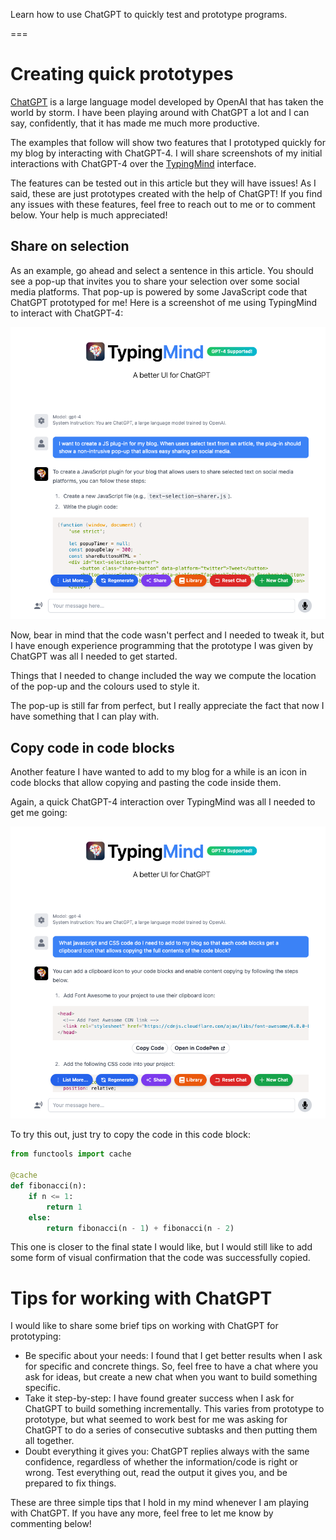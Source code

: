 Learn how to use ChatGPT to quickly test and prototype programs.

===


<script>
(function (window, document) {
    'use strict';
    
    let popupTimer = null;
    const popupDelay = 300;
    const shareButtonsHTML = `
    <div id="text-selection-sharer">
        <button class="share-button" data-platform="twitter"><i class="fa fa-twitter"></i> Tweet this</button>
    </div>`;
    
    document.body.insertAdjacentHTML('beforeend', shareButtonsHTML);
    
    const sharePopup = document.getElementById('text-selection-sharer');
    
    const shareUrls = {
        twitter: (url, text) => `https://twitter.com/share?url=${encodeURIComponent(url)}&text=${encodeURIComponent(text)}`,
    };
    
    function positionPopup(selection) {
        const rect = selection.getRangeAt(0).getBoundingClientRect();
        sharePopup.style.left = `${rect.left}px`;
        sharePopup.style.top = `${rect.top - 20}px`;
    }
    
    function showPopup() {
        sharePopup.classList.add('visible');
    }
    
    function hidePopup() {
        if (popupTimer) {
            clearTimeout(popupTimer);
            popupTimer = null;
        }
        sharePopup.classList.remove('visible');
    }
    
    function onSelection(e) {
        const selection = window.getSelection();
        const selection_text = selection.toString().trim();
        if (selection_text.length > 0) {
            positionPopup(selection);
            showPopup();
            setTextToBeShared(selection_text);
        } else {
            if (!popupTimer) {
                popupTimer = setTimeout(hidePopup, popupDelay);
            }
        }
    }
    
    function setTextToBeShared(selectedText) {
        const currentUrl = window.location.href;

        document.querySelectorAll('.share-button').forEach(button => {
            const platform = button.getAttribute('data-platform');
            const shareUrl = platform === 'twitter' ? shareUrls[platform](currentUrl, selectedText) : shareUrls[platform](currentUrl);
            button.setAttribute('onclick', `window.open('${shareUrl}', '_blank', 'noopener')`);
        });
    }

    // Event listeners
    document.addEventListener('mouseup', onSelection);
    document.addEventListener('touchend', onSelection);
    document.addEventListener('mousedown', () => {
        if (popupTimer) {
            clearTimeout(popupTimer);
            popupTimer = null;
        }
    });

})(window, document);
</script>

<!--
<script>
document.addEventListener("DOMContentLoaded", function () {
  const codeBlocks = document.querySelectorAll("pre > code");

  // Loop over all code blocks
  codeBlocks.forEach((codeBlock) => {
    // Wrap the code block in a container div
    const container = document.createElement("div");
    container.classList.add("code-block-container");

    // Add a clipboard icon to the container
    const clipboard = document.createElement("i");
    clipboard.classList.add("clipboard-icon", "far", "fa-clipboard");
    clipboard.title = "Copy to clipboard";
    container.appendChild(clipboard);

    // Move the code block inside the container
    container.appendChild(codeBlock.cloneNode(true));
    codeBlock.parentElement.replaceChild(container, codeBlock);

    // Copy the code to the clipboard when user clicks the icon
    clipboard.addEventListener("click", () => {
      const range = document.createRange();
      range.selectNodeContents(codeBlock);

      navigator.clipboard.writeText(codeBlock.textContent);
      clipboard.title = "Copied!";
    });

    // Reset the tooltip on icon mouse leave
    clipboard.addEventListener("mouseleave", () => {
      clipboard.title = "Copy to clipboard";
    });
  });
});
</script>
-->
<script>
document.addEventListener("DOMContentLoaded", function() {
const codeBlocks = document.querySelectorAll("pre code");
const copyIcon = `<i class="fas fa-copy fa-lg" style="position:absolute; top:10px; right:5px; cursor:pointer"></i>`;

codeBlocks.forEach((block) => {
    const wrapper = document.createElement("div");
    wrapper.style.position = "relative";
    block.parentNode.insertBefore(wrapper, block);
    wrapper.appendChild(block);
    wrapper.insertAdjacentHTML("beforeend", copyIcon);
    const icon = wrapper.querySelector(".fa-copy");

    icon.addEventListener("click", () => {
        const range = document.createRange();
        range.selectNodeContents(block);
        navigator.clipboard.writeText(block.textContent);
        /*
        const tempText = document.createElement("textarea");
        document.body.appendChild(tempText);
        tempText.value = block.textContent;
        tempText.select();
        document.execCommand("copy");
        tempText.remove();
        */

        icon.classList.replace("fa-copy", "fa-check");
        setTimeout(() => {
            icon.classList.replace("fa-check", "fa-copy");
        }, 2000);
    });

    icon.addEventListener("mouseover", () => {
        const tooltip = document.createElement("p");
        tooltip.textContent = "Copy to clipboard";
        tooltip.style.position = "absolute";
        tooltip.style.top = "30px";
        tooltip.style.right = "0";
        tooltip.style.padding = "5px";
        tooltip.style.border = "1px solid #ddd";
        wrapper.appendChild(tooltip);

        icon.addEventListener("mouseout", () => {
            tooltip.remove();
        });

        icon.addEventListener("click", () => {
            tooltip.textContent = "Copied!";
            setTimeout(() => {
                tooltip.textContent = "Copy to clipboard";
            }, 2000);
        });
    });
});
});
</script>


<style>
#text-selection-sharer {
    position: fixed;
    display: none;
    padding: 5px;
    background-color: #1DA1F2;
    border-radius: 5px;
    box-shadow: 0 0 10px rgba(0, 0, 0, 0.2);
    z-index: 1000;
}
#text-selection-sharer.visible {
    display: flex;
}
.share-button {
    cursor: pointer;
    background: none;
    border: none;
    font-size: 14px;
    padding: 5px 10px;
    color: #333;
}
.share-button:hover {
    background-color: #f9f9f9;
}

/* Clipboard code blocks styling. */
.code-block-container {
  position: relative;
}

.clipboard-icon {
  position: absolute;
  top: 5px;
  right: 5px;
  cursor: pointer;
  font-size: 20px;
  opacity: 0.7;
}

.clipboard-icon:hover {
  opacity: 1;
}
</style>


# Creating quick prototypes

[ChatGPT] is a large language model developed by OpenAI that has taken the world by storm.
I have been playing around with ChatGPT a lot and I can say, confidently, that it has made me much more productive.

The examples that follow will show two features that I prototyped quickly for my blog by interacting with ChatGPT-4.
I will share screenshots of my initial interactions with ChatGPT-4 over the [TypingMind](https://typingmind.com) interface.

The features can be tested out in this article but they will have issues!
As I said, these are just prototypes created with the help of ChatGPT!
If you find any issues with these features, feel free to reach out to me or to comment below.
Your help is much appreciated!


## Share on selection

As an example, go ahead and select a sentence in this article.
You should see a pop-up that invites you to share your selection over some social media platforms.
That pop-up is powered by some JavaScript code that ChatGPT prototyped for me!
Here is a screenshot of me using TypingMind to interact with ChatGPT-4:

![Screenshot of using the TypingMind interface to interact with ChatGPT-4. The screenshot shows an initial prompt asking for ChatGPT to write a JavaScript plugin for my blog.](_share_plugin.webp "Initial ChatGPT-4 prompt asking for a JS plugin to share selected text.")

Now, bear in mind that the code wasn't perfect and I needed to tweak it, but I have enough experience programming that the prototype I was given by ChatGPT was all I needed to get started.

Things that I needed to change included the way we compute the location of the pop-up and the colours used to style it.

The pop-up is still far from perfect, but I really appreciate the fact that now I have something that I can play with.


## Copy code in code blocks

Another feature I have wanted to add to my blog for a while is an icon in code blocks that allow copying and pasting the code inside them.

Again, a quick ChatGPT-4 interaction over TypingMind was all I needed to get me going:

![Screenshot of using the TypingMind interface to interact with ChatGPT-4. The screenshot shows an initial prompt asking for ChatGPT to write the JavaScript and CSS code needed to allow copying the contents of code blocks on my blog."](_copy_code_blocks.webp "Initial ChatGPT-4 prompt to enable copying contents of code blocks.")

To try this out, just try to copy the code in this code block:

```py
from functools import cache

@cache
def fibonacci(n):
    if n <= 1:
        return 1
    else:
        return fibonacci(n - 1) + fibonacci(n - 2)
```

This one is closer to the final state I would like, but I would still like to add some form of visual confirmation that the code was successfully copied.


# Tips for working with ChatGPT

I would like to share some brief tips on working with ChatGPT for prototyping:

 - Be specific about your needs: I found that I get better results when I ask for specific and concrete things.
 So, feel free to have a chat where you ask for ideas, but create a new chat when you want to build something specific.
 - Take it step-by-step: I have found greater success when I ask for ChatGPT to build something incrementally.
 This varies from prototype to prototype, but what seemed to work best for me was asking for ChatGPT to do a series of consecutive subtasks and then putting them all together.
 - Doubt everything it gives you: ChatGPT replies always with the same confidence, regardless of whether the information/code is right or wrong.
 Test everything out, read the output it gives you, and be prepared to fix things.

These are three simple tips that I hold in my mind whenever I am playing with ChatGPT.
If you have any more, feel free to let me know by commenting below!

[ChatGPT]: https://chat.openai.com

